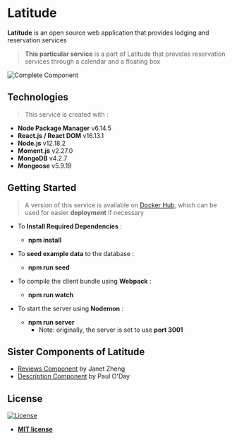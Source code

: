# Latitude

**Latitude** is an open source web application that provides lodging and reservation services

> **This particular service** is a part of Latitude that provides reservation services through a calendar and a floating box

![Complete Component](https://github.com/Team-Danger/FEC-Reservation-Component/blob/master/Screenshot-20200616123502-1424x511.png?raw=true)


## Technologies
> This service is created with :
- **Node Package Manager**    v6.14.5
- **React.js / React DOM**    v16.13.1
- **Node.js**    v12.18.2
- **Moment.js**    v2.27.0
- **MongoDB**    v4.2.7
- **Mongoose**    v5.9.19


## Getting Started
> A version of this service is available on <a href="https://hub.docker.com/repository/docker/wpark95/fec/" target="_blank">Docker Hub</a>, which can be used for easier **deployment** if necessary

- To **Install Required Dependencies** :
  - **npm install**

- To **seed example data** to the database :
  - **npm run seed**

- To compile the client bundle using **Webpack** :
  - **npm run watch**

- To start the server using **Nodemon** :
  - **npm run server**
    - Note: originally, the server is set to use **port 3001**


## Sister Components of Latitude
- <a href="https://github.com/Team-Danger/FEC-Reviews-Component" target="_blank">Reviews Component</a> by Janet Zheng
- <a href="https://github.com/Team-Danger/FEC-Description-Component" target="_blank">Description Component</a> by Paul O'Day


## License
[![License](http://img.shields.io/:license-mit-blue.svg?style=flat-square)](http://badges.mit-license.org)

- **[MIT license](http://opensource.org/licenses/mit-license.php)**
